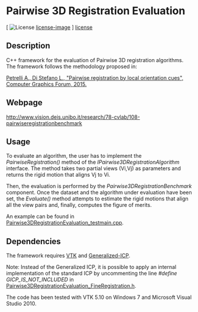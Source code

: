 # Pairwise 3D Registration Evaluation

[ ![License] [license-image] ] [license]

[license-image]: https://img.shields.io/badge/license-gpl-green.svg?style=flat
[license]: https://github.com/aliosciapetrelli/Pairwise3DRegistrationEvaluation/blob/master/LICENSE

Description
-----------
C++ framework for the evaluation of Pairwise 3D registration algorithms. The framework follows the methodology proposed in:

[Petrelli A., Di Stefano L., "Pairwise registration by local orientation cues", Computer Graphics Forum, 2015.](http://onlinelibrary.wiley.com/doi/10.1111/cgf.12732/epdf)

Webpage
-----------
http://www.vision.deis.unibo.it/research/78-cvlab/108-pairwiseregistrationbenchmark

Usage
-----------
To evaluate an algorithm, the user has to implement the *PairwiseRegistration()* method of the *IPairwise3DRegistrationAlgorithm* interface. The method takes two partial views (Vi,Vj) as parameters and returns the rigid motion that aligns Vj to Vi.  

Then, the evaluation is performed by the *Pairwise3DRegistrationBenchmark* component. Once the dataset and the algorithm under evaluation have been set, the *Evaluate()* method attempts to estimate the rigid motions that align all the view pairs and, finally, computes the figure of merits.

An example can be found in [Pairwise3DRegistrationEvaluation_testmain.cpp](https://github.com/aliosciapetrelli/Pairwise3DRegistrationEvaluation/blob/master/Pairwise3DRegistrationEvaluation_testmain.cpp).

Dependencies
-----------
The framework requires [VTK](http://www.vtk.org/) and [Generalized-ICP](http://www.robots.ox.ac.uk/~avsegal/generalized_icp.html).

Note: Instead of the Generalized ICP, it is possible to apply an internal implementation of the standard ICP by uncommenting the line *#define GICP_IS_NOT_INCLUDED* in [Pairwise3DRegistrationEvaluation_FineRegistration.h](https://github.com/aliosciapetrelli/Pairwise3DRegistrationEvaluation/blob/master/src/Pairwise3DRegistrationEvaluation_FineRegistration.h).

The code has been tested with VTK 5.10 on Windows 7 and Microsoft Visual Studio 2010.

